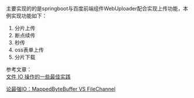 主要实现的的是springboot与百度前端组件WebUploader配合实现上传功能，本例实现功能如下：

1. 分片上传
2. 断点续传
3. 秒传
4. oss表单上传
5. 分片下载

参考文章：  
[文件 IO 操作的一些最佳实践](https://www.cnkirito.moe/file-io-best-practise/#MMAP-%E8%AF%BB%E5%86%99)

[论最强IO：MappedByteBuffer VS FileChannel](https://blog.csdn.net/alex_xfboy/article/details/90174840)